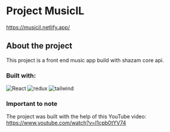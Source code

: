 # Project MusicIL
<a>https://musicil.netlify.app/</a>

## About the project
This project is a front end music app build with shazam core api.

<h3>Built with:</h3>
<img src="https://camo.githubusercontent.com/268ac512e333b69600eb9773a8f80b7a251f4d6149642a50a551d4798183d621/68747470733a2f2f696d672e736869656c64732e696f2f62616467652f52656163742d3230323332413f7374796c653d666f722d7468652d6261646765266c6f676f3d7265616374266c6f676f436f6c6f723d363144414642" alt="React" data-canonical-src="https://img.shields.io/badge/React-20232A?style=for-the-badge&amp;logo=react&amp;logoColor=61DAFB" style="max-width: 100%;">
<img src="https://img.shields.io/badge/-%20Redux-CBC3E3?style=for-the-badge&logo=redux&logoColor=purple" alt="redux" style="max-width: 100%;">
<img src="https://img.shields.io/badge/-%20TailWind-black?style=for-the-badge&logo=tailwindcss&logoColor=blue" alt="tailwind" style="max-width: 100%;">


### Important to note
The project was built with the help of this YouTube video:
https://www.youtube.com/watch?v=I1cpb0tYV74
